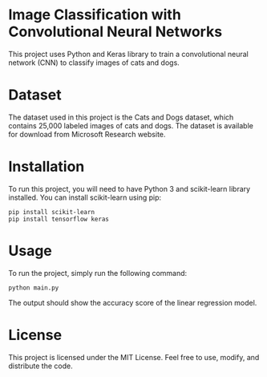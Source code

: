 # Image Classification with Convolutional Neural Networks
This project uses Python and Keras library to train a convolutional neural network (CNN) to classify images of cats and dogs.

# Dataset
The dataset used in this project is the Cats and Dogs dataset, which contains 25,000 labeled images of cats and dogs. The dataset is available for download from Microsoft Research website.

# Installation
To run this project, you will need to have Python 3 and scikit-learn library installed. You can install scikit-learn using pip:
```
pip install scikit-learn
pip install tensorflow keras
```

# Usage
To run the project, simply run the following command:

```
python main.py
```

The output should show the accuracy score of the linear regression model.

# License
This project is licensed under the MIT License. Feel free to use, modify, and distribute the code.

